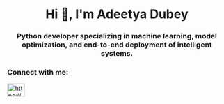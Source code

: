 <h1 align="center">Hi 👋, I'm Adeetya Dubey</h1>
<h3 align="center">Python developer specializing in machine learning, model optimization, and end-to-end deployment of intelligent systems.</h3>

<h3 align="left">Connect with me:</h3>
<p align="left">
<a href="https://www.linkedin.com/in/adeetya-dubey-42616425b/" target="blank"><img align="center" src="https://raw.githubusercontent.com/rahuldkjain/github-profile-readme-generator/master/src/images/icons/Social/linked-in-alt.svg" alt="https://www.linkedin.com/in/adeetya-dubey-42616425b/" height="30" width="40" /></a>
</p>

